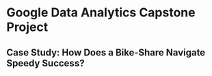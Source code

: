 # Google Data Analytics Capstone Project
## Case Study: How Does a Bike-Share Navigate Speedy Success?
